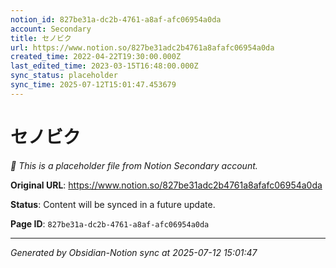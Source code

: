 ```yaml
---
notion_id: 827be31a-dc2b-4761-a8af-afc06954a0da
account: Secondary
title: セノビク
url: https://www.notion.so/827be31adc2b4761a8afafc06954a0da
created_time: 2022-04-22T19:30:00.000Z
last_edited_time: 2023-03-15T16:48:00.000Z
sync_status: placeholder
sync_time: 2025-07-12T15:01:47.453679
---
```


# セノビク

*🔄 This is a placeholder file from Notion Secondary account.*

**Original URL**: https://www.notion.so/827be31adc2b4761a8afafc06954a0da

**Status**: Content will be synced in a future update.

**Page ID**: `827be31a-dc2b-4761-a8af-afc06954a0da`

---

*Generated by Obsidian-Notion sync at 2025-07-12 15:01:47*
